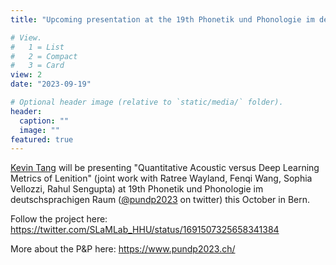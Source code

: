 ```yaml
---
title: "Upcoming presentation at the 19th Phonetik und Phonologie im deutschsprachigen Raum"

# View.
#   1 = List
#   2 = Compact
#   3 = Card
view: 2
date: "2023-09-19"

# Optional header image (relative to `static/media/` folder).
header:
  caption: ""
  image: ""
featured: true
---
```

[Kevin Tang](https://slam.phil.hhu.de/authors/kevin/) will be presenting "Quantitative Acoustic versus Deep Learning Metrics of Lenition"  (joint work with Ratree Wayland, Fenqi Wang, Sophia Vellozzi, Rahul Sengupta) at 19th Phonetik und Phonologie im deutschsprachigen Raum ([@pundp2023](https://twitter.com/pundp2023) on twitter) this October in Bern.

Follow the project here: https://twitter.com/SLaMLab_HHU/status/1691507325658341384

More about the P&P here: https://www.pundp2023.ch/